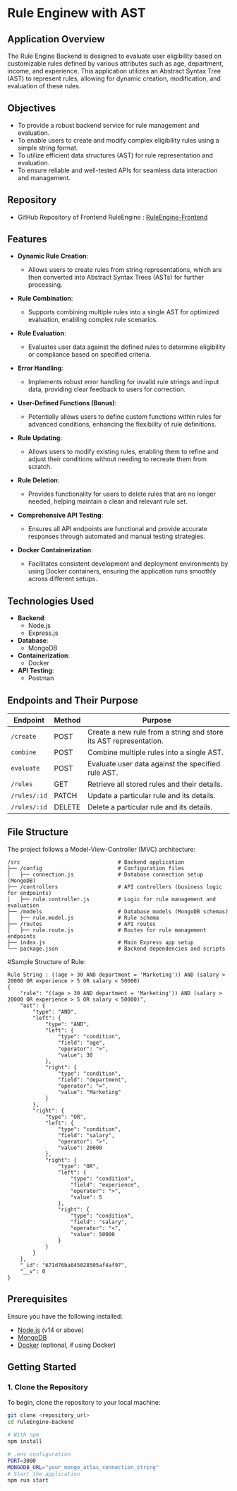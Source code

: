 # Rule Enginew with AST
## Application Overview
The Rule Engine Backend is designed to evaluate user eligibility based on customizable rules defined by various attributes such as age, department, income, and experience. This application utilizes an Abstract Syntax Tree (AST) to represent rules, allowing for dynamic creation, modification, and evaluation of these rules.

## Objectives
- To provide a robust backend service for rule management and evaluation.
- To enable users to create and modify complex eligibility rules using a simple string format.
- To utilize efficient data structures (AST) for rule representation and evaluation.
- To ensure reliable and well-tested APIs for seamless data interaction and management.

## Repository
- GitHub Repository of Frontend RuleEngine : [RuleEngine-Frontend]([https://github.com/yourusername/your-repository](https://github.com/nandkishorr/RuleEngine-Frontend.git))

## Features
- **Dynamic Rule Creation**: 
  - Allows users to create rules from string representations, which are then converted into Abstract Syntax Trees (ASTs) for further processing.

- **Rule Combination**: 
  - Supports combining multiple rules into a single AST for optimized evaluation, enabling complex rule scenarios.

- **Rule Evaluation**: 
  - Evaluates user data against the defined rules to determine eligibility or compliance based on specified criteria.

- **Error Handling**: 
  - Implements robust error handling for invalid rule strings and input data, providing clear feedback to users for correction.

- **User-Defined Functions (Bonus)**: 
  - Potentially allows users to define custom functions within rules for advanced conditions, enhancing the flexibility of rule definitions.

- **Rule Updating**: 
  - Allows users to modify existing rules, enabling them to refine and adjust their conditions without needing to recreate them from scratch.

- **Rule Deletion**: 
  - Provides functionality for users to delete rules that are no longer needed, helping maintain a clean and relevant rule set.

- **Comprehensive API Testing**: 
  - Ensures all API endpoints are functional and provide accurate responses through automated and manual testing strategies.

- **Docker Containerization**: 
  - Facilitates consistent development and deployment environments by using Docker containers, ensuring the application runs smoothly across different setups.


## Technologies Used
- **Backend**: 
  - Node.js
  - Express.js
- **Database**: 
  - MongoDB
- **Containerization**: 
  - Docker
- **API Testing**: 
  - Postman

## Endpoints and Their Purpose
| Endpoint               | Method   | Purpose                                            |
|-----------------------|----------|----------------------------------------------------|
| `/create`    | POST     | Create a new rule from a string and store its AST representation. |
| `combine`  | POST     | Combine multiple rules into a single AST.         |
| `evaluate`  | POST     | Evaluate user data against the specified rule AST.|
| `/rules`          | GET      | Retrieve all stored rules and their details.      |
| `/rules/:id`          | PATCH     | Update a particular rule and its details.      |
| `/rules/:id`          | DELETE      | Delete a particular rule and its details.      |

## File Structure
The project follows a Model-View-Controller (MVC) architecture:
```
/src                               # Backend application
├── /config                        # Configuration files
│   ├── connection.js              # Database connection setup (MongoDB)
├── /controllers                   # API controllers (business logic for endpoints)
│   ├── rule.controller.js         # Logic for rule management and evaluation
├── /models                        # Database models (MongoDB schemas)
│   ├── rule.model.js              # Rule schema
├── /routes                        # API routes
│   ├── rule.route.js              # Routes for rule management endpoints
├── index.js                       # Main Express app setup
└── package.json                   # Backend dependencies and scripts
```
#Sample Structure of Rule: 
```
Rule String : ((age > 30 AND department = 'Marketing')) AND (salary > 20000 OR experience > 5 OR salary < 50000)
{
    "rule": "((age > 30 AND department = 'Marketing')) AND (salary > 20000 OR experience > 5 OR salary < 50000)",
    "ast": {
        "type": "AND",
        "left": {
            "type": "AND",
            "left": {
                "type": "condition",
                "field": "age",
                "operator": ">",
                "value": 30
            },
            "right": {
                "type": "condition",
                "field": "department",
                "operator": "=",
                "value": "Marketing"
            }
        },
        "right": {
            "type": "OR",
            "left": {
                "type": "condition",
                "field": "salary",
                "operator": ">",
                "value": 20000
            },
            "right": {
                "type": "OR",
                "left": {
                    "type": "condition",
                    "field": "experience",
                    "operator": ">",
                    "value": 5
                },
                "right": {
                    "type": "condition",
                    "field": "salary",
                    "operator": "<",
                    "value": 50000
                }
            }
        }
    },
    "_id": "671d76ba045028505af4af97",
    "__v": 0
}

```
## Prerequisites
Ensure you have the following installed:
- [Node.js](https://nodejs.org/) (v14 or above)
- [MongoDB](https://www.mongodb.com/)
- [Docker](https://www.docker.com/) (optional, if using Docker)

## Getting Started

### 1. Clone the Repository
To begin, clone the repository to your local machine:
```bash
git clone <repository_url>
cd ruleEngine-Backend

# With npm
npm install

# .env configuration
PORT=3000
MONGODB_URL="your_mongo_atlas_connection_string"
# Start the application
npm run start


```
